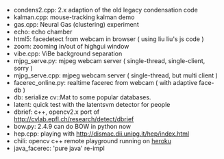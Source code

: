 * condens2.cpp: 2.x adaption of the old legacy condensation code
* kalman.cpp: mouse-tracking kalman demo
* gas.cpp: Neural Gas (clustering) experiment
* echo: echo chamber
* html5: facedetect from webcam in browser ( using liu liu's js code )
* zoom: zooming in/out of highgui window
* vibe.cpp: ViBe background separation
* mjpg_serve.py: mjpeg webcam server ( single-thread, single-client, sorry )
* mjpg_serve.cpp: mjpeg webcam server ( single-thread, but multi client )
* facerec_online.py: realtime facerec from webcam ( with adaptive face-db )
* db: serialize cv::Mat to some popular databases.
* latent: quick test with the latentsvm detector for people
* dbrief: c++, opencv2.x port of http://cvlab.epfl.ch/research/detect/dbrief
* bow.py: 2.4.9 can do BOW in python now 
* hep.cpp: playing with http://dismac.dii.unipg.it/hep/index.html
* chili: opencv c++ remote playground running on [heroku](http://sugarcoatedchili.herokuapp.com/)
* java_facerec: 'pure java' re-impl 
